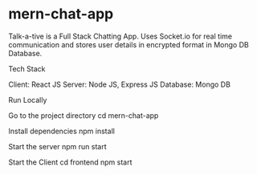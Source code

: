# mern-chat-app
Talk-a-tive is a Full Stack Chatting App. Uses Socket.io for real time communication and stores user details in encrypted format in Mongo DB Database.

Tech Stack

Client: React JS
Server: Node JS, Express JS
Database: Mongo DB


Run Locally

Go to the project directory
  cd mern-chat-app
  
Install dependencies
  npm install
  
Start the server
  npm run start
  
Start the Client
  cd frontend
  npm start
